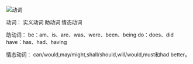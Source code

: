 ![动词](https://raw.githubusercontent.com/1990frog/imagebed/default/1610692642_20191030174016694_1851501644.png)


动词：
实义动词
助动词
情态动词

助动词：
be：am、is、are、was、were、been、being
do：does、did
have：has、had、having

情态动词：
can/would,may/might,shall/should,will/would,must和had better。
